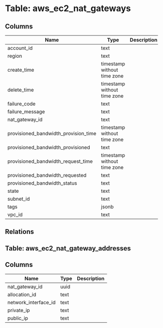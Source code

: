 
# Table: aws_ec2_nat_gateways

## Columns
| Name        | Type           | Description  |
| ------------- | ------------- | -----  |
|account_id|text||
|region|text||
|create_time|timestamp without time zone||
|delete_time|timestamp without time zone||
|failure_code|text||
|failure_message|text||
|nat_gateway_id|text||
|provisioned_bandwidth_provision_time|timestamp without time zone||
|provisioned_bandwidth_provisioned|text||
|provisioned_bandwidth_request_time|timestamp without time zone||
|provisioned_bandwidth_requested|text||
|provisioned_bandwidth_status|text||
|state|text||
|subnet_id|text||
|tags|jsonb||
|vpc_id|text||
## Relations
## Table: aws_ec2_nat_gateway_addresses

## Columns
| Name        | Type           | Description  |
| ------------- | ------------- | -----  |
|nat_gateway_id|uuid||
|allocation_id|text||
|network_interface_id|text||
|private_ip|text||
|public_ip|text||
